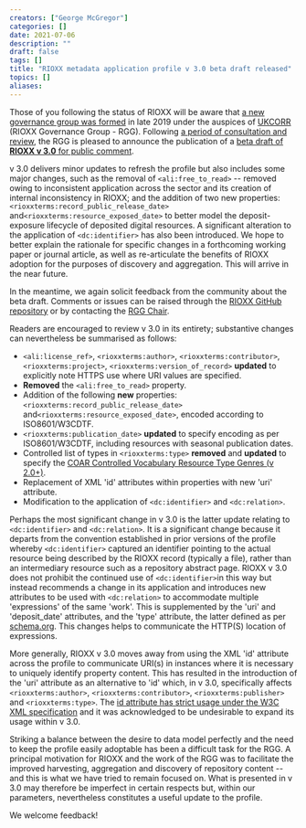 ```yaml
---
creators: ["George McGregor"]
categories: []
date: 2021-07-06
description: ""
draft: false
tags: []
title: "RIOXX metadata application profile v 3.0 beta draft released"
topics: []
aliases:
---
```


Those of you following the status of RIOXX will be aware that [a new governance group was formed](https://www.rioxx.net/post/2019/10-31-new-governance-group-and-plans-for-revision/) in late 2019 under the auspices of [UKCORR](https://www.ukcorr.org/) (RIOXX Governance Group - RGG). Following [a period of consultation and review](https://www.ukcorr.org/2020/08/25/rioxx-as-an-effective-mechanism-for-the-efficient-exposure-and-aggregation-of-repository-content/), the RGG is pleased to announce the publication of a [beta draft of **RIOXX v 3.0** for public comment](/profiles/v3-0-beta-1/).

v 3.0 delivers minor updates to refresh the profile but also includes some major changes, such as the removal of `<ali:free_to_read>`  -- removed owing to inconsistent application across the sector and its creation of internal  inconsistency in RIOXX; and the addition of two new properties: `<rioxxterms:record_public_release_date>` and`<rioxxterms:resource_exposed_date>` to better model the deposit-exposure lifecycle of deposited digital resources. A significant alteration to the application of `<dc:identifier>` has also been introduced. We hope to better explain the rationale for specific changes in a forthcoming working paper or journal article, as well as re-articulate the benefits of RIOXX adoption for the purposes of discovery and aggregation. This will arrive in the near future.

In the meantime, we again solicit feedback from the community about the beta draft. Comments or issues can be raised through the [RIOXX GitHub repository](https://github.com/antleaf/rioxx/issues) or by contacting the [RGG Chair](https://geo-mac.github.io/).

Readers are encouraged to review v 3.0 in its entirety; substantive changes can nevertheless be summarised as follows:

- `<ali:license_ref>`, `<rioxxterms:author>`, `<rioxxterms:contributor>`, `<rioxxterms:project>`, `<rioxxterms:version_of_record>` **updated** to explicitly note HTTPS use where URI values are specified.
- **Removed** the `<ali:free_to_read>` property.
- Addition of the following **new** properties: `<rioxxterms:record_public_release_date>` and`<rioxxterms:resource_exposed_date>`, encoded according to ISO8601/W3CDTF.
- `<rioxxterms:publication_date>` **updated** to specify encoding as per ISO8601/W3CDTF, including resources with seasonal publication dates.
- Controlled list of types in  `<rioxxterms:type>` **removed** and **updated** to specify the [COAR Controlled Vocabulary Resource Type Genres (v 2.0+)](http://vocabularies.coar-repositories.org/documentation/resource_types/).
- Replacement of XML 'id' attributes within properties with new 'uri' attribute.
- Modification to the application of `<dc:identifier>` and `<dc:relation>`.

Perhaps the most significant change in v 3.0 is the latter update relating to  `<dc:identifier>` and `<dc:relation>`. It is a significant change because it departs from the convention established in prior versions of the profile whereby `<dc:identifier>` captured an identifier pointing to the actual resource being described by the RIOXX record (typically a file), rather than an intermediary resource such as a repository abstract page. RIOXX v 3.0 does not prohibit the continued use of `<dc:identifier>`in this way but instead recommends a change in its application and introduces new attributes to be used with `<dc:relation>` to accommodate multiple 'expressions' of the same 'work'. This is supplemented by the 'uri' and 'deposit_date' attributes, and the 'type' attribute, the latter defined as per [schema.org](https://schema.org/). This changes helps to communicate the HTTP(S) location of expressions.

More generally, RIOXX v 3.0 moves away from using the XML 'id' attribute across the profile to communicate URI(s) in instances where it is necessary to uniquely identify property content. This has resulted in the introduction of the 'uri' attribute as an alternative to 'id' which, in v 3.0, specifically affects `<rioxxterms:author>`, `<rioxxterms:contributor>`, `<rioxxterms:publisher>` and `<rioxxterms:type>`. The [id attribute has strict usage under the W3C XML specification](https://www.w3.org/TR/xml/#sec-attribute-types) and it was acknowledged to be undesirable to expand its usage within v 3.0.

Striking a balance between the desire to data model perfectly and the need to keep the profile easily adoptable has been a difficult task for the RGG. A principal motivation for RIOXX and the work of the RGG was to facilitate the improved harvesting, aggregation and discovery of repository content -- and this is what we have tried to remain focused on. What is presented in v 3.0 may therefore be imperfect in certain respects but, within our parameters, nevertheless constitutes a useful update to the profile.

We welcome feedback!